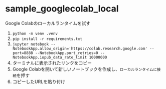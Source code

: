 # sample_googlecolab_local
Google Colabのローカルランタイムを試す

1. `python -m venv .venv`
2. `pip install -r requirements.txt`
3. `jupyter notebook --NotebookApp.allow_origin='https://colab.research.google.com' --port=8888 --NotebookApp.port_retries=0 --NotebookApp.iopub_data_rate_limit 10000000`
4. ターミナルに表示されたリンクをコピー
5. Google Colabを開いて新しいノートブックを作成し、`ローカルランタイムに接続`を押す
6. コピーしたURLを貼り付け
